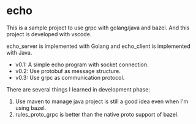 # echo
This is a sample project to use grpc with golang/java and bazel.
And this project is developed with vscode.

echo_server is implemented with Golang and echo_client is implemented with Java.

* v0.1: A simple echo program with socket connection.
* v0.2: Use protobuf as message structure.
* v0.3: Use grpc as communication protocol.

There are several things I learned in development phase:
1. Use maven to manage java project is still a good idea even when I'm using bazel.
2. rules_proto_grpc is better than the native proto support of bazel.
